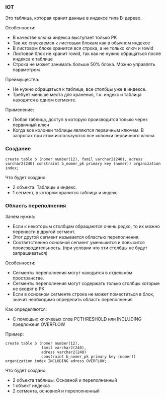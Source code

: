 ### IOT
Это таблица, которая хранит данные в индексе типа B-дерево.

Особенности:
  - В качестве ключа индекса выступает только PK
  - Так же спускаемся к листовым блокам как в обычном индексе
  - В листовом блоке хранится вся строка, а не только ключ и rowid
  - Листовой блок не хранит rowid, так как не нужно обращаться после индекса к таблице
  - Строка не может занимать больше 50% блока. Можно управлять параметром

Преймущества:
  - Не нужно обращаться к таблице, все столбцы уже в индексе.
  - Требует меньше места для хранения, т.к. индекс и таблица находятся в одном сегменте.

Применение:
  - Любая таблица, доступ в которую производится только через первичный ключ
  - Когда все колонки таблицы являются первичным ключем. В запросах при этом используются все колонки первичного ключа

### Создание
````
create table b (nomer number(12), famil varchar2(240), adress varchar2(240) constraint b_nomer_pk primary key (nomer)) organization index;
````

Что будет создано: 
  - 2 объекта. Таблицы и индекс. 
  - 1 сегмент, в котором хранится таблица и индекс.

### Область переполнения

Зачем нужна: 
  - Если к некоторым столбцам обращаются очень редко, то их можно перенести в другой сегмент.
  - Этот другой сегмент называется областью переполнения.
  - Соответственно основной сегмент уменьшится и повысится происзводительность. (при условии что эти столбцы не будут запрашиваться)

Особенности:
  - Сегменты переполнения могут находится в отдельном пространстве.
  - Сегменты переполнения могут содержать только столбцы которые не входят в PK
  - Если в основном сегменте строка не может поместиться в блок, значит необходимо определить область переполнения
  
Как определяются:
  - С помощью ключевых слов PCTHRESHOLD или INCLUDING предложеия OVERFLOW


Пример:
````
create table b (nomer number(12),
			    famil varchar2(240),
				adress varchar2(240)
				constraint b_nomer_pk primary key (nomer)) organization index INCLUDING adress OVERFLOW;
````

Что будет создано: 
  - 2 объекта таблицы. Основной и переполненный
  - 1 объект индекса
  - 2 сегмента, основной и переполненный